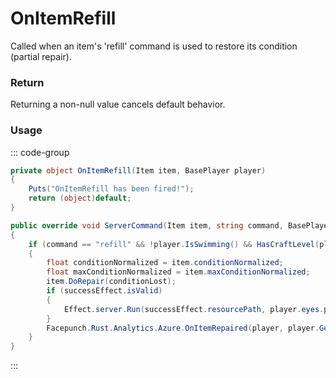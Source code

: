 # OnItemRefill
<Badge type="info" text="Item"/><Badge type="danger" text="Carbon Compatible"/><Badge type="warning" text="Oxide Compatible"/>
Called when an item's 'refill' command is used to restore its condition (partial repair).

### Return
Returning a non-null value cancels default behavior.

### Usage
::: code-group
```csharp [Example]
private object OnItemRefill(Item item, BasePlayer player)
{
	Puts("OnItemRefill has been fired!");
	return (object)default;
}
```
```csharp [Source — Assembly-CSharp @ ItemModRepair]
public override void ServerCommand(Item item, string command, BasePlayer player)
{
	if (command == "refill" && !player.IsSwimming() && HasCraftLevel(player) && !(item.conditionNormalized >= 1f))
	{
		float conditionNormalized = item.conditionNormalized;
		float maxConditionNormalized = item.maxConditionNormalized;
		item.DoRepair(conditionLost);
		if (successEffect.isValid)
		{
			Effect.server.Run(successEffect.resourcePath, player.eyes.position);
		}
		Facepunch.Rust.Analytics.Azure.OnItemRepaired(player, player.GetCachedCraftLevelWorkbench(), item, conditionNormalized, maxConditionNormalized);
	}
}

```
:::
